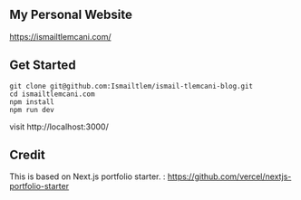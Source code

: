 ## My Personal Website

https://ismailtlemcani.com/

## Get Started

```
git clone git@github.com:Ismailtlem/ismail-tlemcani-blog.git
cd ismailtlemcani.com
npm install
npm run dev

```

visit http://localhost:3000/

## Credit

This is based on Next.js portfolio starter. : https://github.com/vercel/nextjs-portfolio-starter
